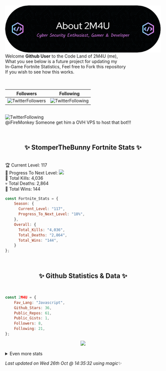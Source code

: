 
  ![Header](./src/github-banner.png)
  <br>
  Welcome **Github User** to the Code Land of 2M4U (me),<br>
  What you see below is a future project for updating my<br>
  In-Game Fortnite Statistics, Feel free to Fork this repository<br>
  If you wish to see how this works.
  <br><br>
  <br>
  
  | Followers  | Following |
  | ---------- |:---------:|
  | ![TwitterFollowers](https://img.shields.io/badge/Twitter%20Followers-80-blue)  | ![TwitterFollowing](https://img.shields.io/badge/Twitter%20Following-219-blue)  |


  <br>![TwitterFollowing](https://img.shields.io/badge/Latest%20Tweet--blue)<br>
  @iFireMonkey Someone get him a OVH VPS to host that bot!!!
   
  <br><h2 align="center"> ✨ StomperTheBunny Fortnite Stats ✨</h2><br>
  🏆 Current Level: 117<br>
  🎉 Progress To Next Level: ![](https://geps.dev/progress/18)<br>
  🎯 Total Kills: 4,036<br>
  💀 Total Deaths: 2,864<br>
  👑 Total Wins: 144<br>

```js
const Fortnite_Stats = {
    Season: {    
      Current_Level: "117",
      Progress_To_Next_Level: "18%",
    },
    Overall: {
      Total_Kills: "4,036",
      Total_Deaths: "2,864",
      Total_Wins: "144",
    }
}; 
```


<br><h2 align="center"> ✨ Github Statistics & Data ✨</h2><br>

```js
const 2M4U = {
    Fav_Lang: "Javascript",
    Github_Stars: 36,
    Public_Repos: 61,
    Public_Gists: 1,
    Followers: 8,
    Following: 21,
}; 
```

<p align="center">
<img src="https://github-readme-streak-stats.herokuapp.com/?user=2M4U&theme=tokyonight">
</p>
<details>
  <summary>
      Even more stats
  </summary>
  <p align="center">
    <img src="https://github-profile-trophy.vercel.app/?username=2M4U&theme=dracula">
    <img src="https://github-readme-stats.vercel.app/api?username=2M4U&theme=tokyonight&count_private=true&show_icons=true&include_all_commits=true">
  </p>
</details>

<!-- Last updated on Wed Oct 26 2022 14:35:32 GMT+0000 (Coordinated Universal Time) ;-;-->
<i>Last updated on  Wed 26th Oct @ 14:35:32 using magic</i>✨
